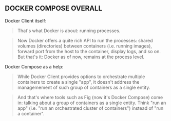 ## DOCKER COMPOSE OVERALL

Docker Client itself:

> That's what Docker is about: running processes. 

> Now Docker offers a quite rich API to run the processes: shared volumes (directories) between containers (i.e. running images), forward port from the host to the container, display logs, and so on. But that's it: Docker as of now, remains at the process level.

Docker Compose as a help:

> While Docker Client provides options to orchestrate multiple containers to create a single "app", it doesn't address the managemement of such group of containers as a single entity. 

> And that's where tools such as Fig (now it's Docker Compose) come in: talking about a group of containers as a single entity. Think "run an app" (i.e. "run an orchestrated cluster of containers") instead of "run a container".







































